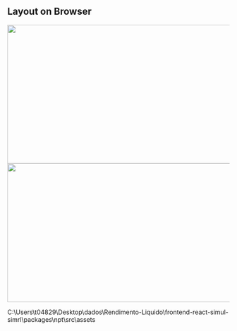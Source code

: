 ## Layout on Browser

<img src="https://github.com/tiagomoita/Rendimento-Liquido/frontend-react-simul-simrl/packages/npt/src/assets/RendimentoLiquido1.png" width="700" height="315" />
<img src="https://github.com/tiagomoita/Rendimento-Liquido/frontend-react-simul-simrl/packages/npt/src/assets/RendimentoLiquido2.png" width="700" height="315" />

C:\Users\t04829\Desktop\dados\Rendimento-Liquido\frontend-react-simul-simrl\packages\npt\src\assets
